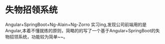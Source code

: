 # 失物招领系统
Angular+SpringBoot+Ng-Alain+Ng-Zorro
实习ing,发现公司前端用的是Angular,本着不懂就练的原则，简略的的写了一个基于Angular+SpringBoot的失物招领系统，功能较为简单~~。


